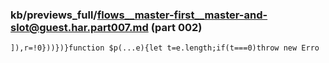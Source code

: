 ### kb/previews_full/flows__master-first__master-and-slot@guest.har.part007.md (part 002)

```md
]),r=!0}))})}function $p(...e){let t=e.length;if(t===0)throw new Erro
```

```
